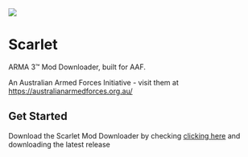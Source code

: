 <img src="https://australianarmedforces.org/mods/images/og_image.png" />

# Scarlet

ARMA 3&trade; Mod Downloader, built for AAF.

An Australian Armed Forces Initiative - visit them at https://australianarmedforces.org.au/

## Get Started

Download the Scarlet Mod Downloader by checking [clicking here](https://github.com/sifex/scarlet/releases) and downloading the latest release

 

